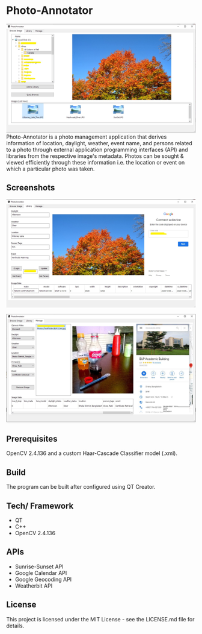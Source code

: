 # Photo-Annotator
![Photo-Annotator](Images/PA_Browse.JPG)
Photo-Annotator is a photo management application that derives information of location, daylight, weather, event name, and persons related to a photo through external application programming interfaces (API) and libraries from the respective image's metadata. Photos can be sought & viewed efficiently through these information i.e. the location or event on which a particular photo was taken.

## Screenshots

![Photo-Annotator-Library](Images/PA_Library.JPG)

![Photo-Annotator-Manage](Images/PA_Manage.JPG)

## Prerequisites

OpenCV 2.4.136 and a custom Haar-Cascade Classifier model (.xml).

## Build

The program can be built after configured using QT Creator.


## Tech/ Framework

- QT
- C++
- OpenCV 2.4.136


## APIs

- Sunrise-Sunset API
- Google Calendar API
- Google Geocoding API
- Weatherbit API

## License

This project is licensed under the MIT License - see the LICENSE.md file for details.
